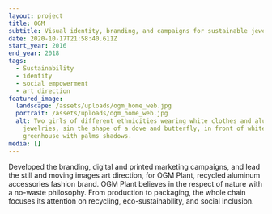 ```yaml
---
layout: project
title: OGM
subtitle: Visual identity, branding, and campaigns for sustainable jewelry brand OGM.
date: 2020-10-17T21:58:40.611Z
start_year: 2016
end_year: 2018
tags:
  - Sustainability
  - identity
  - social empowerment
  - art direction
featured_image:
  landscape: /assets/uploads/ogm_home_web.jpg
  portrait: /assets/uploads/ogm_home_web.jpg
  alt: Two girls of different ethnicities wearing white clothes and aluminium
    jewelries, sin the shape of a dove and butterfly, in front of white
    greenhouse with palms shadows.
media: []
---
```

Developed the branding, digital and printed marketing campaigns, and lead the still and moving images art direction, for OGM Plant, recycled aluminum accessories fashion brand. OGM Plant believes in the respect of nature with a no-waste philosophy. From production to packaging, the whole chain focuses its attention on recycling, eco-sustainability, and social inclusion.